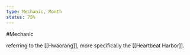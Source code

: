 ```yaml
---
type: Mechanic, Month
status: 75%
---
```


#Mechanic 

referring to the [[Hwaorang]], more specifically the [[Heartbeat Harbor]].